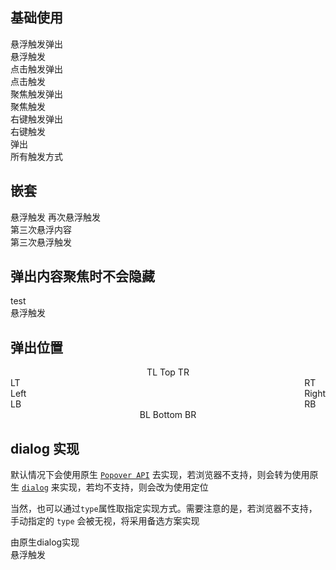 ## 基础使用

<l-popover triggers="hover">
  <div slot="pop-content">悬浮触发弹出</div>
  <l-button>悬浮触发</l-button>
</l-popover>

<l-popover triggers="click">
  <div slot="pop-content">点击触发弹出</div>
  <l-button>点击触发</l-button>
</l-popover>

<l-popover triggers="focus">
  <div slot="pop-content">聚焦触发弹出</div>
  <l-button>聚焦触发</l-button>
</l-popover>

<l-popover triggers="contextmenu">
  <div slot="pop-content" >右键触发弹出</div>
  <l-button>右键触发</l-button>
</l-popover>

<l-popover :triggers="['hover', 'click', 'focus', 'contextmenu']">
  <div slot="pop-content" >弹出</div>
  <l-button>所有触发方式</l-button>
</l-popover>

## 嵌套

<l-popover triggers="hover" content="first">
  <l-button>悬浮触发</l-button>
  <l-popover triggers="hover" slot="pop-content" content="second">
    <l-button>再次悬浮触发</l-button>
    <l-popover triggers="hover" slot="pop-content" content="third">
      <div slot="pop-content">第三次悬浮内容</div>
      <l-button>第三次悬浮触发</l-button>
    </l-popover>
  </l-popover>
</l-popover>

## 弹出内容聚焦时不会隐藏

<l-popover>
  <div slot="pop-content">
    <l-input value="value" />
    test
  </div>
  <l-button>悬浮触发</l-button>
</l-popover>

## 弹出位置

<div style="text-align: center">
  <l-popover content="content" placement="top-start">
    <l-button>TL</l-button>
  </l-popover>
  <l-popover content="content" placement="top">
    <l-button>Top</l-button>
  </l-popover>
  <l-popover content="content" placement="top-end">
    <l-button>TR</l-button>
  </l-popover>
</div>
<div style="float: left; display: flex; flex-direction: column;">
  <l-popover content="content" placement="left-top">
    <l-button>LT</l-button>
  </l-popover>
  <l-popover content="content" placement="left">
    <l-button>Left</l-button>
  </l-popover>
  <l-popover content="content" placement="left-end">
    <l-button>LB</l-button>
  </l-popover>
</div>
<div style="float: right; display: flex; flex-direction: column">
  <l-popover content="content" placement="right-start">
    <l-button>RT</l-button>
  </l-popover>
  <l-popover content="content" placement="right">
    <l-button>Right</l-button>
  </l-popover>
  <l-popover content="content" placement="right-end">
    <l-button>RB</l-button>
  </l-popover>
</div>
<div style="clear: both; text-align: center; gap: 5px">
  <l-popover content="content" placement="bottom-start">
    <l-button>BL</l-button>
  </l-popover>
  <l-popover content="content" placement="bottom">
    <l-button>Bottom</l-button>
  </l-popover>
  <l-popover content="content" placement="bottom-end">
    <l-button>BR</l-button>
  </l-popover>
</div>

## dialog 实现

默认情况下会使用原生 [`Popover API`](https://developer.mozilla.org/en-US/docs/Web/API/Popover_API) 去实现，若浏览器不支持，则会转为使用原生 [`dialog`](https://developer.mozilla.org/en-US/docs/Web/HTML/Element/dialog) 来实现，若均不支持，则会改为使用定位

当然，也可以通过`type`属性取指定实现方式。需要注意的是，若浏览器不支持，手动指定的 `type` 会被无视，将采用备选方案实现

<l-popover type="dialog">
  <div slot="pop-content" >由原生dialog实现</div>
  <l-button>悬浮触发</l-button>
</l-popover>